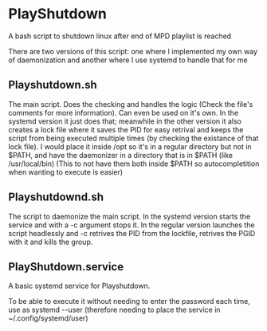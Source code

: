# PlayShutdown
A bash script to shutdown linux after end of MPD playlist is reached

There are two versions of this script: one where I implemented my own way of daemonization and another where I use systemd to handle that for me

## Playshutdown.sh
The main script. Does the checking and handles the logic (Check the file's comments for more information). Can even be used on it's own. In the systemd version it just does that; meanwhile in the other version it also creates a lock file where it saves the PID for easy retrival and keeps the script from being executed multiple times (by checking the existance of that lock file). I would place it inside /opt so it's in a regular directory but not in $PATH, and have the daemonizer in a directory that is in $PATH (like /usr/local/bin) (This to not have them both inside $PATH so autocompletition when wanting to execute is easier)

## Playshutdownd.sh
The script to daemonize the main script. In the systemd version starts the service and with a -c argument stops it. In the regular version launches the script headlessly and -c retrives the PID from the lockfile, retrives the PGID with it and kills the group.

## PlayShutdown.service
A basic systemd service for Playshutdown.

To be able to execute it without needing to enter the password each time, use as systemd --user (therefore needing to place the service in ~/.config/systemd/user)
